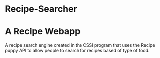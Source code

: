 # Recipe-Searcher
  # A Recipe Webapp

  A recipe search engine created in the CSSI program that uses the
  Recipe puppy API to allow people to search for recipes based of type
  of food. 
